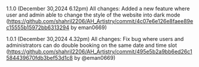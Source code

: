 1.1.0 (December 30,2024 6.12pm)
All changes:
Added a new feature where user and admin able to change the style of the website into dark mode (https://github.com/shahril2206/AH_Artistry/commit/4c07e6e126e8faee89ec15555b15972bb6313294 by eman0669)

1.0.1 (December 30,2024 4.32pm)
All changes:
Fix bug where users and administrators can do double booking on the same date and time slot (https://github.com/shahril2206/AH_Artistry/commit/495e5b2a9bb6ed26c1584439670fdb3bef53d1c8 by @eman0669)